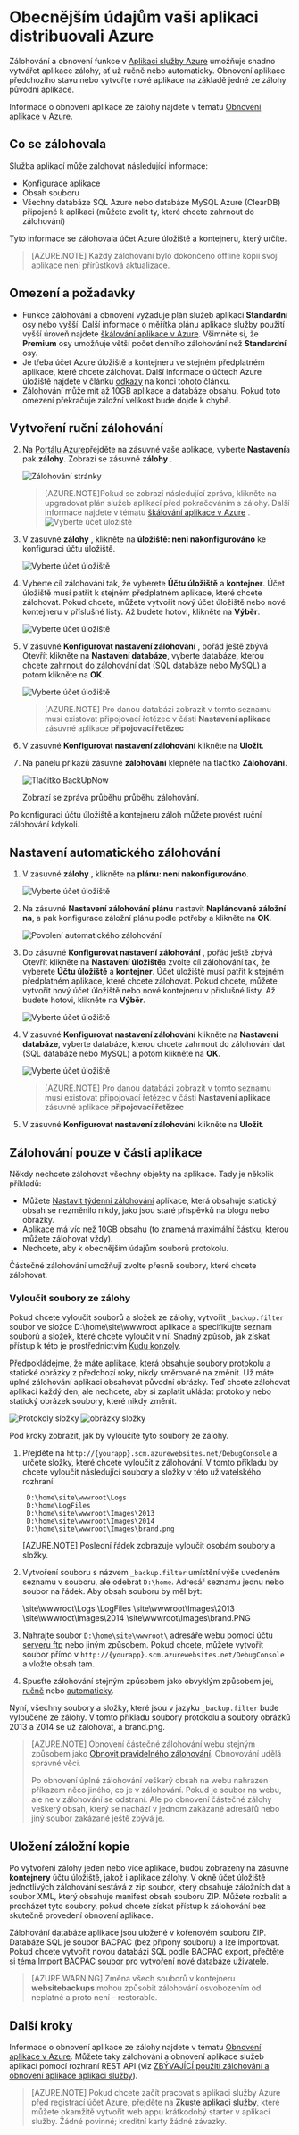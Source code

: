 <properties 
    pageTitle="Obecnějším údajům vaši aplikaci distribuovali Azure" 
    description="Naučte se vytvářet zálohy aplikace v aplikaci služby Azure." 
    services="app-service" 
    documentationCenter="" 
    authors="cephalin" 
    manager="wpickett" 
    editor="jimbe"/>

<tags 
    ms.service="app-service" 
    ms.workload="na" 
    ms.tgt_pltfrm="na" 
    ms.devlang="na" 
    ms.topic="article" 
    ms.date="07/06/2016" 
    ms.author="cephalin"/>

# <a name="back-up-your-app-in-azure"></a>Obecnějším údajům vaši aplikaci distribuovali Azure


Zálohování a obnovení funkce v [Aplikaci služby Azure](../app-service/app-service-value-prop-what-is.md) umožňuje snadno vytvářet aplikace zálohy, ať už ručně nebo automaticky. Obnovení aplikace předchozího stavu nebo vytvořte nové aplikace na základě jedné ze zálohy původní aplikace. 

Informace o obnovení aplikace ze zálohy najdete v tématu [Obnovení aplikace v Azure](web-sites-restore.md).

<a name="whatsbackedup"></a>
## <a name="what-gets-backed-up"></a>Co se zálohovala 
Služba aplikací může zálohovat následující informace:

* Konfigurace aplikace
* Obsah souboru
* Všechny databáze SQL Azure nebo databáze MySQL Azure (ClearDB) připojené k aplikaci (můžete zvolit ty, které chcete zahrnout do zálohování)

Tyto informace se zálohovala účet Azure úložiště a kontejneru, který určíte. 

> [AZURE.NOTE] Každý zálohování bylo dokončeno offline kopii svojí aplikace není přírůstková aktualizace.

<a name="requirements"></a>
## <a name="requirements-and-restrictions"></a>Omezení a požadavky

* Funkce zálohování a obnovení vyžaduje plán služeb aplikací **Standardní** osy nebo vyšší. Další informace o měřítka plánu aplikace služby použití vyšší úroveň najdete [škálování aplikace v Azure](web-sites-scale.md). Všimněte si, že **Premium** osy umožňuje větší počet denního zálohování než **Standardní** osy.
* Je třeba účet Azure úložiště a kontejneru ve stejném předplatném aplikace, které chcete zálohovat. Další informace o účtech Azure úložiště najdete v článku [odkazy](#moreaboutstorage) na konci tohoto článku.
* Zálohování může mít až 10GB aplikace a databáze obsahu. Pokud toto omezení překračuje záložní velikost bude dojde k chybě. 

<a name="manualbackup"></a>
## <a name="create-a-manual-backup"></a>Vytvoření ruční zálohování

2. Na [Portálu Azure](https://portal.azure.com)přejděte na zásuvné vaše aplikace, vyberte **Nastavení**a pak **zálohy**. Zobrazí se zásuvné **zálohy** .
    
    ![Zálohování stránky][ChooseBackupsPage]

    >[AZURE.NOTE]Pokud se zobrazí následující zpráva, klikněte na upgradovat plán služeb aplikací před pokračováním s zálohy.
Další informace najdete v tématu [škálování aplikace v Azure](web-sites-scale.md) .  
    >![Vyberte účet úložiště](./media/web-sites-backup/01UpgradePlan.png)

3. V zásuvné **zálohy** , klikněte na **úložiště: není nakonfigurováno** ke konfiguraci účtu úložiště.

    ![Vyberte účet úložiště][ChooseStorageAccount]
    
4. Vyberte cíl zálohování tak, že vyberete **Účtu úložiště** a **kontejner**. Účet úložiště musí patřit k stejném předplatném aplikace, které chcete zálohovat. Pokud chcete, můžete vytvořit nový účet úložiště nebo nové kontejneru v příslušné listy. Až budete hotovi, klikněte na **Výběr**.
    
    ![Vyberte účet úložiště](./media/web-sites-backup/02ChooseStorageAccount1.png)
    
5. V zásuvné **Konfigurovat nastavení zálohování** , pořád ještě zbývá Otevřít klikněte na **Nastavení databáze**, vyberte databáze, kterou chcete zahrnout do zálohování dat (SQL databáze nebo MySQL) a potom klikněte na **OK**.  

    ![Vyberte účet úložiště](./media/web-sites-backup/03ConfigureDatabase.png)

    > [AZURE.NOTE]  Pro danou databázi zobrazit v tomto seznamu musí existovat připojovací řetězec v části **Nastavení aplikace** zásuvné aplikace **připojovací řetězec** .

6. V zásuvné **Konfigurovat nastavení zálohování** klikněte na **Uložit**.  

7. Na panelu příkazů zásuvné **zálohování** klepněte na tlačítko **Zálohování**.
    
    ![Tlačítko BackUpNow][BackUpNow]
    
    Zobrazí se zpráva průběhu průběhu zálohování.

Po konfiguraci účtu úložiště a kontejneru záloh můžete provést ruční zálohování kdykoli.  

<a name="automatedbackups"></a>
## <a name="configure-automated-backups"></a>Nastavení automatického zálohování

1. V zásuvné **zálohy** , klikněte na **plánu: není nakonfigurováno**. 

    ![Vyberte účet úložiště](./media/web-sites-backup/05ScheduleBackup.png)
    
1. Na zásuvné **Nastavení zálohování plánu** nastavit **Naplánované záložní** **na**, a pak konfigurace záložní plánu podle potřeby a klikněte na **OK**.
    
    ![Povolení automatického zálohování][SetAutomatedBackupOn]
    
4. Do zásuvné **Konfigurovat nastavení zálohování** , pořád ještě zbývá Otevřít klikněte na **Nastavení úložiště**a zvolte cíl zálohování tak, že vyberete **Účtu úložiště** a **kontejner**. Účet úložiště musí patřit k stejném předplatném aplikace, které chcete zálohovat. Pokud chcete, můžete vytvořit nový účet úložiště nebo nové kontejneru v příslušné listy. Až budete hotovi, klikněte na **Výběr**.
    
    ![Vyberte účet úložiště](./media/web-sites-backup/02ChooseStorageAccount1.png)
    
5. V zásuvné **Konfigurovat nastavení zálohování** klikněte na **Nastavení databáze**, vyberte databáze, kterou chcete zahrnout do zálohování dat (SQL databáze nebo MySQL) a potom klikněte na **OK**.  

    ![Vyberte účet úložiště](./media/web-sites-backup/03ConfigureDatabase.png)

    > [AZURE.NOTE]  Pro danou databázi zobrazit v tomto seznamu musí existovat připojovací řetězec v části **Nastavení aplikace** zásuvné aplikace **připojovací řetězec** .

6. V zásuvné **Konfigurovat nastavení zálohování** klikněte na **Uložit**.  

<a name="partialbackups"></a>
## <a name="backup-just-part-of-your-app"></a>Zálohování pouze v části aplikace

Někdy nechcete zálohovat všechny objekty na aplikace. Tady je několik příkladů:

-   Můžete [Nastavit týdenní zálohování](web-sites-backup.md#configure-automated-backups) aplikace, která obsahuje statický obsah se nezměnilo nikdy, jako jsou staré příspěvků na blogu nebo obrázky.
-   Aplikace má víc než 10GB obsahu (to znamená maximální částku, kterou můžete zálohovat vždy).
-   Nechcete, aby k obecnějším údajům souborů protokolu.

Částečné zálohování umožňují zvolte přesně soubory, které chcete zálohovat.

### <a name="exclude-files-from-your-backup"></a>Vyloučit soubory ze zálohy

Pokud chcete vyloučit souborů a složek ze zálohy, vytvořit `_backup.filter` soubor ve složce D:\home\site\wwwroot aplikace a specifikujte seznam souborů a složek, které chcete vyloučit v ní. Snadný způsob, jak získat přístup k této je prostřednictvím [Kudu konzoly](https://github.com/projectkudu/kudu/wiki/Kudu-console). 

Předpokládejme, že máte aplikace, která obsahuje soubory protokolu a statické obrázky z předchozí roky, nikdy směrované na změnit. Už máte úplné zálohování aplikaci obsahovat původní obrázky. Teď chcete zálohovat aplikaci každý den, ale nechcete, aby si zaplatit ukládat protokoly nebo statický obrázek soubory, které nikdy změnit.

![Protokoly složky][LogsFolder]
![obrázky složky][ImagesFolder]
    
Pod kroky zobrazit, jak by vyloučíte tyto soubory ze zálohy.

1. Přejděte na `http://{yourapp}.scm.azurewebsites.net/DebugConsole` a určete složky, které chcete vyloučit z zálohování. V tomto příkladu by chcete vyloučit následující soubory a složky v této uživatelského rozhraní:

        D:\home\site\wwwroot\Logs
        D:\home\LogFiles
        D:\home\site\wwwroot\Images\2013
        D:\home\site\wwwroot\Images\2014
        D:\home\site\wwwroot\Images\brand.png

    [AZURE.NOTE] Poslední řádek zobrazuje vyloučit osobám soubory a složky.

2. Vytvoření souboru s názvem `_backup.filter` umístění výše uvedeném seznamu v souboru, ale odebrat `D:\home`. Adresář seznamu jednu nebo soubor na řádek. Aby obsah souboru by měl být:

    \site\wwwroot\Logs \LogFiles \site\wwwroot\Images\2013 \site\wwwroot\Images\2014 \site\wwwroot\Images\brand.PNG

3. Nahrajte soubor `D:\home\site\wwwroot\` adresáře webu pomocí účtu [serveru ftp](web-sites-deploy.md#ftp) nebo jiným způsobem. Pokud chcete, můžete vytvořit soubor přímo v `http://{yourapp}.scm.azurewebsites.net/DebugConsole` a vložte obsah tam.

4. Spusťte zálohování stejným způsobem jako obvyklým způsobem jej, [ručně](#create-a-manual-backup) nebo [automaticky](#configure-automated-backups).

Nyní, všechny soubory a složky, které jsou v jazyku `_backup.filter` bude vyloučené ze zálohy. V tomto příkladu soubory protokolu a soubory obrázků 2013 a 2014 se už zálohovat, a brand.png.

>[AZURE.NOTE] Obnovení částečné zálohování webu stejným způsobem jako [Obnovit pravidelného zálohování](web-sites-restore.md). Obnovování udělá správné věci.
>
>Po obnovení úplné zálohování veškerý obsah na webu nahrazen příkazem něco jiného, co je v zálohování. Pokud je soubor na webu, ale ne v zálohování se odstraní. Ale po obnovení částečné zálohy veškerý obsah, který se nachází v jednom zakázané adresářů nebo jiný soubor zakázané ještě zbývá je.

<a name="aboutbackups"></a>

## <a name="how-backups-are-stored"></a>Uložení záložní kopie

Po vytvoření zálohy jeden nebo více aplikace, budou zobrazeny na zásuvné **kontejnery** účtu úložiště, jakož i aplikace zálohy. V okně účet úložiště jednotlivých zálohování sestává z zip soubor, který obsahuje záložních dat a soubor XML, který obsahuje manifest obsah souboru ZIP. Můžete rozbalit a procházet tyto soubory, pokud chcete získat přístup k zálohování bez skutečně provedení obnovení aplikace.

Zálohování databáze aplikace jsou uložené v kořenovém souboru ZIP. Databáze SQL je soubor BACPAC (bez přípony souboru) a lze importovat. Pokud chcete vytvořit novou databázi SQL podle BACPAC export, přečtěte si téma [Import BACPAC soubor pro vytvoření nové databáze uživatele](http://technet.microsoft.com/library/hh710052.aspx).

> [AZURE.WARNING] Změna všech souborů v kontejneru **websitebackups** mohou způsobit zálohování osvobozením od neplatné a proto není – restorable.

<a name="nextsteps"></a>
## <a name="next-steps"></a>Další kroky
Informace o obnovení aplikace ze zálohy najdete v tématu [Obnovení aplikace v Azure](web-sites-restore.md). Můžete taky zálohování a obnovení aplikace služeb aplikací pomocí rozhraní REST API (viz [ZBÝVAJÍCÍ použití zálohování a obnovení aplikace aplikaci služby](websites-csm-backup.md)).

>[AZURE.NOTE] Pokud chcete začít pracovat s aplikaci služby Azure před registrací účet Azure, přejděte na [Zkuste aplikaci služby](http://go.microsoft.com/fwlink/?LinkId=523751), které můžete okamžitě vytvořit web appu krátkodobý starter v aplikaci služby. Žádné povinné; kreditní karty žádné závazky.


<!-- IMAGES -->
[ChooseBackupsPage]: ./media/web-sites-backup/01ChooseBackupsPage.png
[ChooseStorageAccount]: ./media/web-sites-backup/02ChooseStorageAccount.png
[IncludedDatabases]: ./media/web-sites-backup/03IncludedDatabases.png
[BackUpNow]: ./media/web-sites-backup/04BackUpNow.png
[BackupProgress]: ./media/web-sites-backup/05BackupProgress.png
[SetAutomatedBackupOn]: ./media/web-sites-backup/06SetAutomatedBackupOn.png
[Frequency]: ./media/web-sites-backup/07Frequency.png
[StartDate]: ./media/web-sites-backup/08StartDate.png
[StartTime]: ./media/web-sites-backup/09StartTime.png
[SaveIcon]: ./media/web-sites-backup/10SaveIcon.png
[ImagesFolder]: ./media/web-sites-backup/11Images.png
[LogsFolder]: ./media/web-sites-backup/12Logs.png
[GhostUpgradeWarning]: ./media/web-sites-backup/13GhostUpgradeWarning.png
 
